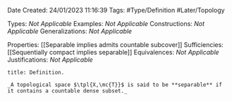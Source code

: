 <div class="topSpace"></div>

Date Created: 24/01/2023 11:16:39
Tags: #Type/Definition #Later/Topology

Types: _Not Applicable_
Examples: _Not Applicable_
Constructions: _Not Applicable_
Generalizations: _Not Applicable_

Properties: [[Separable implies admits countable subcover]]
Sufficiencies: [[Sequentially compact implies separable]]
Equivalences: _Not Applicable_
Justifications: _Not Applicable_

``` ad-Definition
title: Definition.

_A topological space $\tpl{X,\mc{T}}$ is said to be **separable** if it contains a countable dense subset._

```
